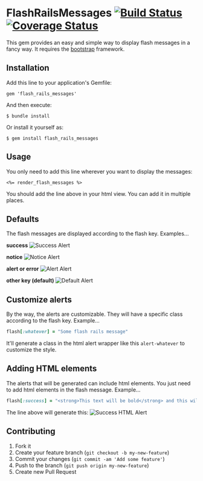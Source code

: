# FlashRailsMessages [![Build Status](https://travis-ci.org/alejandrogutierrez/flash_rails_messages.png?branch=master)](https://travis-ci.org/alejandrogutierrez/flash_rails_messages) [![Coverage Status](https://coveralls.io/repos/alejandrogutierrez/flash_rails_messages/badge.png)](https://coveralls.io/r/alejandrogutierrez/flash_rails_messages)

This gem provides an easy and simple way to display flash messages in a fancy way. It requires the
[bootstrap](http://twitter.github.io/bootstrap)
framework.

## Installation

Add this line to your application's Gemfile:

    gem 'flash_rails_messages'

And then execute:

    $ bundle install

Or install it yourself as:

    $ gem install flash_rails_messages

## Usage

You only need to add this line wherever you want to display the messages:

    <%= render_flash_messages %>

You should add the line above in your html view. You can add it in multiple places.

## Defaults

The flash messages are displayed according to the flash key. Examples...

**success**
![Success Alert](https://raw.github.com/alejandrogutierrez/flash_rails_messages/master/images/success.png)

**notice**
![Notice Alert](https://raw.github.com/alejandrogutierrez/flash_rails_messages/master/images/notice.png)

**alert or error**
![Alert Alert](https://raw.github.com/alejandrogutierrez/flash_rails_messages/master/images/alert.png)

**other key (default)**
![Default Alert](https://raw.github.com/alejandrogutierrez/flash_rails_messages/master/images/default.png)

## Customize alerts

By the way, the alerts are customizable. They will have a specific class according to the flash key. Example...

```ruby
flash[:whatever] = "Some flash rails message"
```

It'll generate a class in the html alert wrapper like this `alert-whatever` to customize the style.

## Adding HTML elements

The alerts that will be generated can include html elements. You just need to add html elements in the flash message.
Example...

```ruby
flash[:success] = "<strong>This text will be bold</strong> and this will be normal"
```

The line above will generate this:
![Success HTML Alert](https://raw.github.com/alejandrogutierrez/flash_rails_messages/master/images/success2.png)

## Contributing

1. Fork it
2. Create your feature branch (`git checkout -b my-new-feature`)
3. Commit your changes (`git commit -am 'Add some feature'`)
4. Push to the branch (`git push origin my-new-feature`)
5. Create new Pull Request
